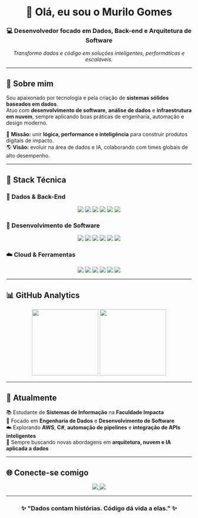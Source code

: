 <h1 align="center">👋 Olá, eu sou o Murilo Gomes</h1>

<h3 align="center">💻 Desenvolvedor focado em Dados, Back-end e Arquitetura de Software</h3>

<p align="center">
  <em>Transformo dados e código em soluções inteligentes, performáticas e escaláveis.</em>
</p>

---

## 🚀 Sobre mim

Sou apaixonado por tecnologia e pela criação de **sistemas sólidos baseados em dados**.  
Atuo com **desenvolvimento de software**, **análise de dados** e **infraestrutura em nuvem**, sempre aplicando boas práticas de engenharia, automação e design moderno.

🎯 **Missão:** unir **lógica, performance e inteligência** para construir produtos digitais de impacto.  
🌎 **Visão:** evoluir na área de dados e IA, colaborando com times globais de alto desempenho.

---

## 🧠 Stack Técnica

### 💾 Dados & Back-End
<p align="center">
  <img src="https://img.shields.io/badge/FastAPI-009688?style=for-the-badge&logo=fastapi&logoColor=white"/>
  <img src="https://img.shields.io/badge/Flask-000000?style=for-the-badge&logo=flask&logoColor=white"/>
  <img src="https://img.shields.io/badge/Python-3776AB?style=for-the-badge&logo=python&logoColor=white"/>
  <img src="https://img.shields.io/badge/C%23-239120?style=for-the-badge&logo=csharp&logoColor=white"/>
  <img src="https://img.shields.io/badge/MySQL-00758F?style=for-the-badge&logo=mysql&logoColor=white"/>
  <img src="https://img.shields.io/badge/Firebase-FFCA28?style=for-the-badge&logo=firebase&logoColor=black"/>
</p>

### 🧩 Desenvolvimento de Software
<p align="center">
  <img src="https://img.shields.io/badge/Node.js-43853D?style=for-the-badge&logo=node.js&logoColor=white"/>
  <img src="https://img.shields.io/badge/Next.js-000000?style=for-the-badge&logo=nextdotjs&logoColor=white"/>
  <img src="https://img.shields.io/badge/Angular.js-DD0031?style=for-the-badge&logo=angularjs&logoColor=white"/>
  <img src="https://img.shields.io/badge/JavaScript-F7DF1E?style=for-the-badge&logo=javascript&logoColor=black"/>
  <img src="https://img.shields.io/badge/TypeScript-3178C6?style=for-the-badge&logo=typescript&logoColor=white"/>
  <img src="https://img.shields.io/badge/Kotlin-7F52FF?style=for-the-badge&logo=kotlin&logoColor=white"/>
</p>

### ☁️ Cloud & Ferramentas
<p align="center">
  <img src="https://img.shields.io/badge/AWS-FF9900?style=for-the-badge&logo=amazonaws&logoColor=white"/>
  <img src="https://img.shields.io/badge/Jira-0052CC?style=for-the-badge&logo=jira&logoColor=white"/>
  <img src="https://img.shields.io/badge/Insomnia-4000BF?style=for-the-badge&logo=insomnia&logoColor=white"/>
  <img src="https://img.shields.io/badge/Figma-F24E1E?style=for-the-badge&logo=figma&logoColor=white"/>
  <img src="https://img.shields.io/badge/Git-E44C30?style=for-the-badge&logo=git&logoColor=white"/>
  <img src="https://img.shields.io/badge/Linux%20Mint-87CF3E?style=for-the-badge&logo=linuxmint&logoColor=white"/>
</p>

---

## 📊 GitHub Analytics

<p align="center">
  <img height="180em" src="https://github-readme-stats.vercel.app/api?username=MuriloGomes&show_icons=true&theme=tokyonight&hide_border=true&include_all_commits=true&count_private=true"/>
  <img height="180em" src="https://github-readme-stats.vercel.app/api/top-langs/?username=MuriloGomes&layout=compact&langs_count=8&theme=tokyonight&hide_border=true"/>
</p>

---

## 🎯 Atualmente

📚 Estudante de **Sistemas de Informação** na **Faculdade Impacta**  
🧩 Focado em **Engenharia de Dados** e **Desenvolvimento de Software**  
☁️ Explorando **AWS**, **C#**, **automação de pipelines** e **integração de APIs inteligentes**  
🧠 Sempre buscando novas abordagens em **arquitetura, nuvem e IA aplicada a dados**

---

## 🌐 Conecte-se comigo

<p align="center">
  <a href="https://www.linkedin.com/in/seu-linkedin" target="_blank">
    <img src="https://img.shields.io/badge/LinkedIn-0077b5?style=for-the-badge&logo=linkedin&logoColor=white"/>
  </a>
  <a href="mailto:seuemail@gmail.com" target="_blank">
    <img src="https://img.shields.io/badge/Gmail-D14836?style=for-the-badge&logo=gmail&logoColor=white"/>
  </a>
</p>

---

<h3 align="center">✨ "Dados contam histórias. Código dá vida a elas." ✨</h3>

<!-- ────────────────────────────────────────────────────────────── -->

